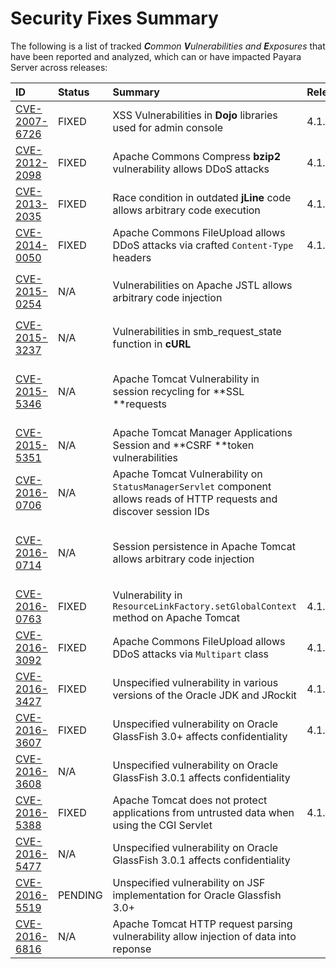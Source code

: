 # Security Fixes Summary

The following is a list of tracked _**C**ommon **V**ulnerabilities and **E**xposures_ that have been reported and analyzed, which can or have impacted Payara Server across releases:

| ID | Status | Summary | Release | Pull Requests | Observations |
| :--- | :--- | :--- | :--- | :--- | :--- |
| [CVE-2007-6726](http://cve.mitre.org/cgi-bin/cvename.cgi?name=CVE-2007-6726) | FIXED | XSS Vulnerabilities in **Dojo** libraries used for admin console | 4.1.1.163 | [\#35](https://github.com/payara/Payara_PatchedProjects/pull/35), [\#978](https://github.com/payara/Payara_PatchedProjects/pull/978), [\#979](https://github.com/payara/Payara_PatchedProjects/pull/979) |  |
| [CVE-2012-2098](http://cve.mitre.org/cgi-bin/cvename.cgi?name=CVE-2012-2098) | FIXED | Apache Commons Compress **bzip2** vulnerability allows DDoS attacks | 4.1.1.163 | [\#799 (https://github.com/payara/Payara_PatchedProjects/pull/799), [\#931](https://github.com/payara/Payara_PatchedProjects/pull/931), [\#1005](https://github.com/payara/Payara_PatchedProjects/pull/1005), [\#1006](https://github.com/payara/Payara_PatchedProjects/pull/1006) |  |
| [CVE-2013-2035](http://cve.mitre.org/cgi-bin/cvename.cgi?name=CVE-2013-2035) | FIXED | Race condition in outdated **jLine** code allows arbitrary code execution | 4.1.1.171 |  |  |
| [CVE-2014-0050](http://cve.mitre.org/cgi-bin/cvename.cgi?name=CVE-2014-0050) | FIXED | Apache Commons FileUpload allows DDoS attacks via crafted `Content-Type` headers | 4.1.1.154.1 |  |  |
| [CVE-2015-0254](http://cve.mitre.org/cgi-bin/cvename.cgi?name=CVE-2015-0254) | N/A | Vulnerabilities on Apache JSTL allows arbitrary code injection |  |  | Payara Server uses the `FEATURE_SECURE_PROCESSING` feature of JAXP so is not affected |
| [CVE-2015-3237](http://cve.mitre.org/cgi-bin/cvename.cgi?name=CVE-2015-3237) | N/A | Vulnerabilities in smb\_request\_state function in **cURL** |  |  | Payara Server doesn't ship with either **cURL** or **licurl** so it's not affected |
| [CVE-2015-5346](http://cve.mitre.org/cgi-bin/cvename.cgi?name=CVE-2015-5346) | N/A | Apache Tomcat Vulnerability in session recycling for **SSL **requests |  |  | Payara Server implementation of the Request class doesn't contain the problematic variable being recycled |
| [CVE-2015-5351](http://cve.mitre.org/cgi-bin/cvename.cgi?name=CVE-2015-5351) | N/A | Apache Tomcat Manager Applications Session and **CSRF **token vulnerabilities |  |  | Unrelated to Payara Server since this affects specific Tomcat applications |
| [CVE-2016-0706](http://cve.mitre.org/cgi-bin/cvename.cgi?name=CVE-2016-0706) | N/A | Apache Tomcat Vulnerability on `StatusManagerServlet` component allows reads of HTTP requests and discover session IDs |  |  | Payara Server doesn't use the `StatusManagerServlet` component so it's not affected |
| [CVE-2016-0714](http://cve.mitre.org/cgi-bin/cvename.cgi?name=CVE-2016-0714) | N/A | Session persistence in Apache Tomcat allows arbitrary code injection |  |  | Payara Server doesn't use the affected objects in the same way that Tomcat does so the flaw is not present |
| [CVE-2016-0763](http://cve.mitre.org/cgi-bin/cvename.cgi?name=CVE-2016-0763) | FIXED | Vulnerability in `ResourceLinkFactory.setGlobalContext` method on Apache Tomcat | 4.1.1.164.1 |  |  |
| [CVE-2016-3092](http://cve.mitre.org/cgi-bin/cvename.cgi?name=CVE-2016-3092) | FIXED | Apache Commons FileUpload allows DDoS attacks via `Multipart` class | 4.1.1.163 |  |  |
| [CVE-2016-3427](http://cve.mitre.org/cgi-bin/cvename.cgi?name=CVE-2016-3427) | FIXED | Unspecified vulnerability in various versions of the Oracle JDK and JRockit | 4.1.1.164.1 |  |  |
| [CVE-2016-3607](http://cve.mitre.org/cgi-bin/cvename.cgi?name=CVE-2016-3607) | FIXED | Unspecified vulnerability on Oracle GlassFish 3.0+ affects confidentiality | 4.1.1.163 |  |  |
| [CVE-2016-3608](http://cve.mitre.org/cgi-bin/cvename.cgi?name=CVE-2016-3608) | N/A | Unspecified vulnerability on Oracle GlassFish 3.0.1 affects confidentiality |  |  | Affects an older version of GlassFish but not Payara Server |
| [CVE-2016-5388](http://cve.mitre.org/cgi-bin/cvename.cgi?name=CVE-2016-5388) | FIXED | Apache Tomcat does not protect applications from untrusted data when using the CGI Servlet | 4.1.1.163.1 |  |  |
| [CVE-2016-5477](http://cve.mitre.org/cgi-bin/cvename.cgi?name=CVE-2016-5477) | N/A | Unspecified vulnerability on Oracle GlassFish 3.0.1 affects confidentiality |  |  | Affects an older version of GlassFish but not Payara Server |
| [CVE-2016-5519](http://cve.mitre.org/cgi-bin/cvename.cgi?name=CVE-2016-5519) | PENDING | Unspecified vulnerability on JSF implementation for Oracle Glassfish 3.0+ |  |  | Pending for assesment |
| [CVE-2016-6816](http://cve.mitre.org/cgi-bin/cvename.cgi?name=CVE-2016-6816) | N/A | Apache Tomcat HTTP request parsing vulnerability allow injection of data into reponse |  |  | Payara Server doesn't have included the Coyote components affected |




